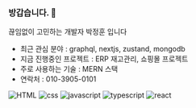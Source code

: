 ### 방갑습니다. 👋
끊임없이 고민하는 개발자 박정훈 입니다
- 최근 관심 분야 : graphql, nextjs, zustand, mongodb
- 지금 진행중인 프로젝트 : ERP 재고관리, 쇼핑몰 프로젝트
- 주로 사용하는 기술 : MERN 스택
- 연락처 : 010-3905-0101
  <br/>

![HTML](https://img.shields.io/badge/HTML-red.svg?&style=for-the-badge&logo=HTML5&logoColor=white)
<img alt="css" src ="https://img.shields.io/badge/CSS-blue.svg?&style=for-the-badge&logo=CSS3&logoColor=white"/>
<img alt="javascript" src ="https://img.shields.io/badge/JavaScript-yellow.svg?&style=for-the-badge&logo=JavaScript&logoColor=black"/>
<img alt="typescript" src ="https://img.shields.io/badge/TypeScript-blue.svg?&style=for-the-badge&logo=TypeScript&logoColor=white"/>
<img alt="react" src ="https://img.shields.io/badge/React-black.svg?&style=for-the-badge&logo=React&logoColor=#61DAFB"/>


  

    




<!--
**pakjonghun/pakjonghun** is a ✨ _special_ ✨ repository because its `README.md` (this file) appears on your GitHub profile.

Here are some ideas to get you started:

- 🔭 I’m currently working on ...
- 🌱 I’m currently learning ...
- 👯 I’m looking to collaborate on ...
- 🤔 I’m looking for help with ...
- 💬 Ask me about ...
- 📫 How to reach me: ...
- 😄 Pronouns: ...
- ⚡ Fun fact: ...
-->
